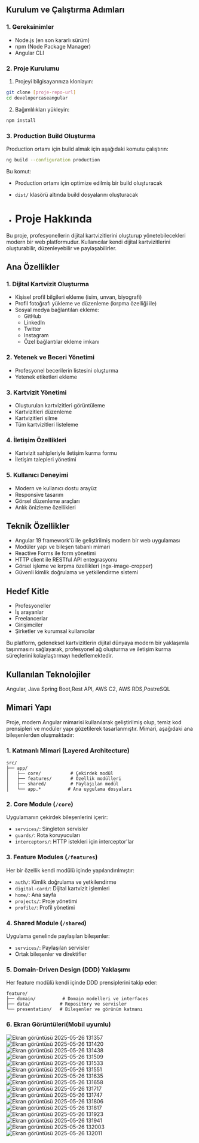 ## Kurulum ve Çalıştırma Adımları

### 1. Gereksinimler

- Node.js (en son kararlı sürüm)
- npm (Node Package Manager)
- Angular CLI

### 2. Proje Kurulumu

1. Projeyi bilgisayarınıza klonlayın:
```bash
git clone [proje-repo-url]
cd developercaseangular
```

2. Bağımlılıkları yükleyin:
```bash
npm install
```

### 3. Production Build Oluşturma

Production ortamı için build almak için aşağıdaki komutu çalıştırın:

```bash
ng build --configuration production
```

Bu komut:
- Production ortamı için optimize edilmiş bir build oluşturacak
- `dist/` klasörü altında build dosyalarını oluşturacak

- # Proje Hakkında

Bu proje, profesyonellerin dijital kartvizitlerini oluşturup yönetebilecekleri modern bir web platformudur. Kullanıcılar kendi dijital kartvizitlerini oluşturabilir, düzenleyebilir ve paylaşabilirler.

## Ana Özellikler

### 1. Dijital Kartvizit Oluşturma
- Kişisel profil bilgileri ekleme (isim, unvan, biyografi)
- Profil fotoğrafı yükleme ve düzenleme (kırpma özelliği ile)
- Sosyal medya bağlantıları ekleme:
  - GitHub
  - LinkedIn
  - Twitter
  - Instagram
  - Özel bağlantılar ekleme imkanı

### 2. Yetenek ve Beceri Yönetimi
- Profesyonel becerilerin listesini oluşturma
- Yetenek etiketleri ekleme

### 3. Kartvizit Yönetimi
- Oluşturulan kartvizitleri görüntüleme
- Kartvizitleri düzenleme
- Kartvizitleri silme
- Tüm kartvizitleri listeleme

### 4. İletişim Özellikleri
- Kartvizit sahipleriyle iletişim kurma formu
- İletişim talepleri yönetimi

### 5. Kullanıcı Deneyimi
- Modern ve kullanıcı dostu arayüz
- Responsive tasarım
- Görsel düzenleme araçları
- Anlık önizleme özellikleri

## Teknik Özellikler

- Angular 19 framework'ü ile geliştirilmiş modern bir web uygulaması
- Modüler yapı ve bileşen tabanlı mimari
- Reactive Forms ile form yönetimi
- HTTP client ile RESTful API entegrasyonu
- Görsel işleme ve kırpma özellikleri (ngx-image-cropper)
- Güvenli kimlik doğrulama ve yetkilendirme sistemi

## Hedef Kitle

- Profesyoneller
- İş arayanlar
- Freelancerlar
- Girişimciler
- Şirketler ve kurumsal kullanıcılar

Bu platform, geleneksel kartvizitlerin dijital dünyaya modern bir yaklaşımla taşınmasını sağlayarak, profesyonel ağ oluşturma ve iletişim kurma süreçlerini kolaylaştırmayı hedeflemektedir.

## Kullanılan Teknolojiler
Angular, Java Spring Boot,Rest API, AWS C2, AWS RDS,PostreSQL

## Mimari Yapı

Proje, modern Angular mimarisi kullanılarak geliştirilmiş olup, temiz kod prensipleri ve modüler yapı gözetilerek tasarlanmıştır. Mimari, aşağıdaki ana bileşenlerden oluşmaktadır:

### 1. Katmanlı Mimari (Layered Architecture)

```plaintext
src/
├── app/
│   ├── core/           # Çekirdek modül
│   ├── features/       # Özellik modülleri
│   ├── shared/         # Paylaşılan modül
│   └── app.*          # Ana uygulama dosyaları
```

### 2. Core Module (`/core`)
Uygulamanın çekirdek bileşenlerini içerir:
- `services/`: Singleton servisler
- `guards/`: Rota koruyucuları
- `interceptors/`: HTTP istekleri için interceptor'lar

### 3. Feature Modules (`/features`)
Her bir özellik kendi modülü içinde yapılandırılmıştır:
- `auth/`: Kimlik doğrulama ve yetkilendirme
- `digital-card/`: Dijital kartvizit işlemleri
- `home/`: Ana sayfa
- `projects/`: Proje yönetimi
- `profile/`: Profil yönetimi

### 4. Shared Module (`/shared`)
Uygulama genelinde paylaşılan bileşenler:
- `services/`: Paylaşılan servisler
- Ortak bileşenler ve direktifler

### 5. Domain-Driven Design (DDD) Yaklaşımı
Her feature modülü kendi içinde DDD prensiplerini takip eder:
```plaintext
feature/
├── domain/          # Domain modelleri ve interfaces
├── data/           # Repository ve servisler
└── presentation/   # Bileşenler ve görünüm katmanı
```
### 6. Ekran Görüntüleri(Mobil uyumlu)
![Ekran görüntüsü 2025-05-26 131357](https://github.com/user-attachments/assets/f2f8de34-5787-417e-b4e0-9dd1ef1c2336)
![Ekran görüntüsü 2025-05-26 131420](https://github.com/user-attachments/assets/e2052a88-7536-44b7-ade3-1541271466bd)
![Ekran görüntüsü 2025-05-26 131438](https://github.com/user-attachments/assets/ef8713cc-28a5-4b7d-8453-0aea427875ca)
![Ekran görüntüsü 2025-05-26 131509](https://github.com/user-attachments/assets/9f8a56eb-b548-41db-b807-aad862bc2369)
![Ekran görüntüsü 2025-05-26 131533](https://github.com/user-attachments/assets/49f1d5e4-a5b4-4f12-ba33-192192a935f1)
![Ekran görüntüsü 2025-05-26 131551](https://github.com/user-attachments/assets/b8ac2cfa-b94d-48ce-85b8-0fe704448f95)
![Ekran görüntüsü 2025-05-26 131635](https://github.com/user-attachments/assets/c305ccd5-ec37-45ff-b51c-a7f3bce027d6)
![Ekran görüntüsü 2025-05-26 131658](https://github.com/user-attachments/assets/29c4fee1-55f9-4124-bba1-fe99cec302a7)
![Ekran görüntüsü 2025-05-26 131717](https://github.com/user-attachments/assets/8f2234af-ce89-4429-aecd-bf860cf65cd6)
![Ekran görüntüsü 2025-05-26 131747](https://github.com/user-attachments/assets/12dc38d7-d8cd-44b8-b564-4ce3e309dc8f)
![Ekran görüntüsü 2025-05-26 131806](https://github.com/user-attachments/assets/7a6ea3f6-f467-47e1-81be-1ffba0dd5a83)
![Ekran görüntüsü 2025-05-26 131817](https://github.com/user-attachments/assets/21bbfcd3-654e-4cfb-9f06-f4c13cf2d6b4)
![Ekran görüntüsü 2025-05-26 131923](https://github.com/user-attachments/assets/a5d4ae80-10df-4591-a67d-6178bbf5f771)
![Ekran görüntüsü 2025-05-26 131941](https://github.com/user-attachments/assets/c87bc166-314b-4a77-938d-ddb0dffcf22b)
![Ekran görüntüsü 2025-05-26 132003](https://github.com/user-attachments/assets/97a3f845-c783-4220-9b67-9ff17d27d2a6)
![Ekran görüntüsü 2025-05-26 132011](https://github.com/user-attachments/assets/92235391-fb1d-440d-8a55-f802f5ed6dd1)
